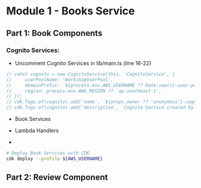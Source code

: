 # Module 1 - Books Service

## Part 1: Book Components
### Cognito Services: 
- Uncomment Cognito Services in lib/main.ts (line 16-22)
```typescript
// const cognito = new CognitoService(this, 'CognitoService', {
//     userPoolName: 'WorkshopUserPool',
//     domainPrefix: `${process.env.AWS_USERNAME ?? Date.now()}-user-pool`,
//     region: process.env.AWS_REGION ?? 'ap-southeast-1',
// });
// cdk.Tags.of(cognito).add('name', `${props.owner ?? 'anonymous'}-cognito-service`);
// cdk.Tags.of(cognito).add('description', `Cognito Service created by ${props.owner ?? 'anonymous'}`);
```
- Book Services
- Lambda Handlers

- 

```bash
# Deploy Book Services with CDK
cdk deploy --profile ${AWS_USERNAME}
```
## Part 2: Review Component